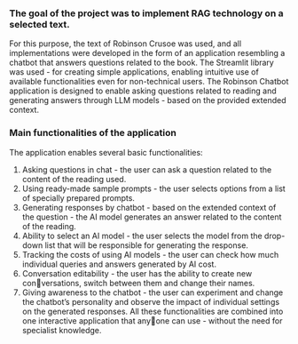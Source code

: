 ### The goal of the project was to implement RAG technology on a selected text.

For this purpose, the text of Robinson Crusoe was used, and all implementations
were developed in the form of an application resembling a chatbot that answers
questions related to the book. 
The Streamlit library was used - for creating simple applications, enabling intuitive use of available functionalities even for non-technical users. The
Robinson Chatbot application is designed to enable asking questions related to
reading and generating answers through LLM models - based on the provided
extended context.
### Main functionalities of the application
The application enables several basic functionalities:
1. Asking questions in chat - the user can ask a question related to the
content of the reading used.
2. Using ready-made sample prompts - the user selects options from a
list of specially prepared prompts.
3. Generating responses by chatbot - based on the extended context of
the question - the AI model generates an answer related to the content of
the reading.
4. Ability to select an AI model - the user selects the model from the
drop-down list that will be responsible for generating the response.
5. Tracking the costs of using AI models - the user can check how much
individual queries and answers generated by AI cost.
6. Conversation editability - the user has the ability to create new conversations, switch between them and change their names.
7. Giving awareness to the chatbot - the user can experiment and change
the chatbot’s personality and observe the impact of individual settings on
the generated responses.
All these functionalities are combined into one interactive application that anyone can use - without the need for specialist knowledge.
